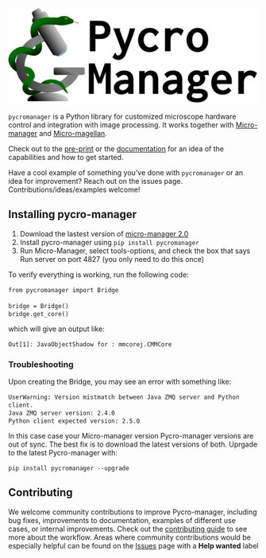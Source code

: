 <img src="docs/source/pycromanager_banner.png" width="600">

`pycromanager` is a Python library for customized microscope hardware control and integration with image processing. It works together with [Micro-manager](https://micro-manager.org/) and [Micro-magellan](https://micro-manager.org/wiki/MicroMagellan).

Check out to the [pre-print](https://arxiv.org/abs/2006.11330) or the [documentation](https://pycro-manager.readthedocs.io/en/latest/) for an idea of the capabilities and how to get started.

Have a cool example of something you've done with `pycromanager` or an idea for improvement? Reach out on the issues page. Contributions/ideas/examples welcome!

## Installing pycro-manager

1) Download the lastest version of [micro-manager 2.0](https://micro-manager.org/wiki/Micro-Manager_Nightly_Builds)
2) Install pycro-manager using `pip install pycromanager`
3) Run Micro-Manager, select tools-options, and check the box that says Run server on port 4827 (you only need to do this once)

To verify everything is working, run the following code: 

```
from pycromanager import Bridge

bridge = Bridge()
bridge.get_core()
```
which will give an output like:

```
Out[1]: JavaObjectShadow for : mmcorej.CMMCore
```

### Troubleshooting 

Upon creating the Bridge, you may see an error with something like:

```
UserWarning: Version mistmatch between Java ZMQ server and Python client.
Java ZMQ server version: 2.4.0
Python client expected version: 2.5.0
```

In this case case your Micro-manager version Pycro-manager versions are out of sync. The best fix is to download the latest versions of both. Uprgade to the latest Pycro-manager with: 

```
pip install pycromanager --upgrade
```


## Contributing

We welcome community contributions to improve Pycro-manager, including bug fixes, improvements to documentation, examples of different use cases, or internal improvements. Check out the [contributing guide](https://github.com/micro-manager/pycro-manager/blob/master/Contributing.md) to see more about the workflow. Areas where community contributions would be especially helpful can be found on the [Issues](https://github.com/micro-manager/pycro-manager/issues) page with a **Help wanted** label
